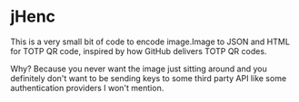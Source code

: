# jHenc

This is a very small bit of code to encode image.Image to JSON and HTML for TOTP QR code, inspired by how GitHub delivers TOTP QR codes. 

Why? Because you never want the image just sitting around and you definitely don't want to be sending keys to some third party API like some authentication providers I won't mention. 
